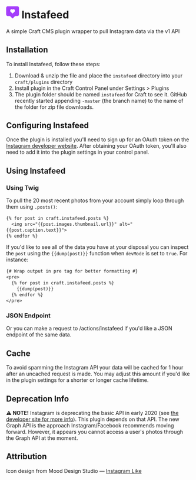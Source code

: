 # <img src="resources/icon.svg" width="35" alt="Instafeed logo">&nbsp;Instafeed

A simple Craft CMS plugin wrapper to pull Instagram data via the v1 API

## Installation

To install Instafeed, follow these steps:

1. Download & unzip the file and place the `instafeed` directory into your `craft/plugins` directory
2. Install plugin in the Craft Control Panel under Settings > Plugins
3. The plugin folder should be named `instafeed` for Craft to see it.  GitHub recently started appending `-master` (the branch name) to the name of the folder for zip file downloads.

## Configuring Instafeed

Once the plugin is installed you'll need to sign up for an OAuth token on the [Instagram developer website](https://www.instagram.com/developer/). After obtaining your OAuth token, you'll also need to add it into the plugin settings in your control panel.

## Using Instafeed

### Using Twig
To pull the 20 most recent photos from your account simply loop through them using `.posts()`:
```twig
{% for post in craft.instafeed.posts %}
  <img src="{{post.images.thumbnail.url}}" alt="{{post.caption.text}}">
{% endfor %}
```

If you'd like to see all of the data you have at your disposal you can inspect the `post` using the `{{dump(post)}}` function when `devMode` is set to `true`. For instance:

```twig
{# Wrap output in pre tag for better formatting #}
<pre>
  {% for post in craft.instafeed.posts %}
    {{dump(post)}}
  {% endfor %}
</pre>
```

### JSON Endpoint
Or you can make a request to /actions/instafeed if you'd like a JSON endpoint of the same data.

## Cache

To avoid spamming the Instagram API your data will be cached for 1 hour after an uncached request is made. You may adjust this amount if you'd like in the plugin settings for a shorter or longer cache lifetime.

## Deprecation Info
**⚠️ NOTE!** Instagram is deprecating the basic API in early 2020 (see [the developer site for more info](https://www.instagram.com/developer/)). This plugin depends on that API. The new Graph API is the approach Instagram/Facebook recommends moving forward. However, it appears you cannot access a user's photos through the Graph API at the moment.

## Attribution
Icon design from Mood Design Studio — [Instagram Like](https://thenounproject.com/search/?q=instagram&i=1683936)
